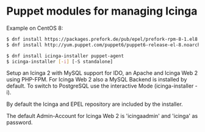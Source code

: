 # Puppet modules for managing Icinga

Example on CentOS 8:

```bash
$ dnf install https://packages.prefork.de/pub/epel/prefork-rpm-8-1.el8.noarch.rpm
$ dnf install http://yum.puppet.com/puppet6/puppet6-release-el-8.noarch.rpm

$ dnf install icinga-installer puppet-agent
$ icinga-installer [-i] [-S standalone]
```

Setup an Icinga 2 with MySQL support for IDO, an Apache and Icinga Web 2 using PHP-FPM. For Icinga Web 2 also a MySQL Backend is installed by default. To switch to PostgreSQL use the interactive Mode (icinga-installer -i).

By default the Icinga and EPEL repository are included by the installer.

The default Admin-Account for Icinga Web 2 is 'icingaadmin' and 'icinga' as password.
